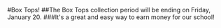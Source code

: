 #Box Tops!
##The Box Tops collection period will be ending on Friday, January 20.
###It's a great and easy way to earn money for our school!

